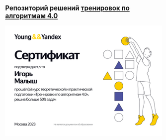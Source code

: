 ## Репозиторий решений [тренировок по алгоритмам 4.0](https://yandex.ru/yaintern/algorithm-training)

![](https://github.com/CepbluKot/yndx40/blob/master/trenirovki40.png)
